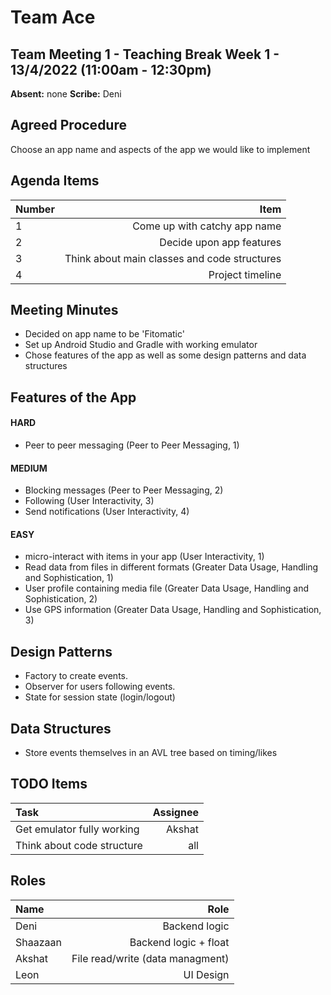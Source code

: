 # Team Ace

## Team Meeting 1 - Teaching Break Week 1 - 13/4/2022 (11:00am - 12:30pm)
**Absent:**
none
**Scribe:**
Deni

## Agreed Procedure
Choose an app name and aspects of the app we would like to implement

## Agenda Items
| Number | Item |
| :--- | ---: |
| 1 | Come up with catchy app name |
| 2 | Decide upon app features |
| 3 | Think about main classes and code structures |
| 4 | Project timeline  |

## Meeting Minutes
- Decided on app name to be 'Fitomatic'
- Set up Android Studio and Gradle with working emulator
- Chose features of the app as well as some design patterns and data structures

## Features of the App
#### HARD
- Peer to peer messaging (Peer to Peer Messaging, 1) 
#### MEDIUM
- Blocking messages (Peer to Peer Messaging, 2)
- Following  (User Interactivity, 3)
- Send notifications (User Interactivity, 4)
#### EASY
- micro-interact with items in your app (User Interactivity, 1)
- Read data from files in different formats (Greater Data Usage, Handling and Sophistication, 1)
- User profile containing media file (Greater Data Usage, Handling and Sophistication, 2)
- Use GPS information (Greater Data Usage, Handling and Sophistication, 3)

## Design Patterns
- Factory to create events.
- Observer for users following events.
- State for session state (login/logout)

## Data Structures
- Store events themselves in an AVL tree based on timing/likes

## TODO Items
| Task | Assignee |
| :--- | ---: |
| Get emulator fully working | Akshat |
| Think about code structure | all |

## Roles
| Name     | Role |
| :------- | ------------: |
| Deni     | Backend logic |
| Shaazaan | Backend logic + float |
| Akshat   | File read/write (data managment) |
| Leon     | UI Design |
